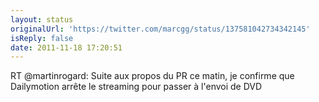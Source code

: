 ```yaml
---
layout: status
originalUrl: 'https://twitter.com/marcgg/status/137581042734342145'
isReply: false
date: 2011-11-18 17:20:51
---
```


RT @martinrogard: Suite aux propos du PR ce matin, je confirme que Dailymotion arrête le streaming pour passer à l'envoi de DVD
